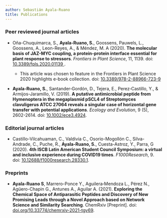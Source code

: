 ```yaml
---
author: Sebastián Ayala-Ruano
title: Publications
---
```


### Peer reviewed journal articles

- Oña-Chuquimarca, S., **Ayala-Ruano, S.**, Goossens, Pauwels, L., Goossens, A., Leon-Reyes, A., & Méndez, M. A (2020). **The molecular basis of JAZ-MYC coupling, a protein-protein interface essential for plant response to stressors**. *Frontiers in Plant Science*, 11, 1139. doi: [10.3389/fpls.2020.01139
](https://doi.org/10.3389/fpls.2020.01139). 

  - This article was chosen to feature in the Frontiers in Plant Science 2020 highlights e-book collection. doi: [10.3389/978-2-88966-723-9](https://doi.org/10.3389/978-2-88966-723-9)

- **Ayala‐Ruano, S.**, Santander‐Gordón, D., Tejera, E., Perez‐Castillo, Y., & Armijos-Jaramillo, V. (2019). **A putative antimicrobial peptide from Hymenoptera in the megaplasmid pSCL4 of Streptomyces clavuligerus ATCC 27064 reveals a singular case of horizontal gene transfer with potential applications**. *Ecology and Evolution*, 9 (5), 2602-2614. doi: [10.1002/ece3.4924](https://doi.org/10.1002/ece3.4924).

### Editorial journal articles

- Castillo-Vilcahuaman, C., Valdivia C., Osorio-Mogollón C., Silva-Andrade, C., Puche, R., **Ayala‐Ruano, S.**, Cuesta-Astroz, Y.,  Parra, G (2020). **4th ISCB Latin American Student Council Symposium: a virtual  and inclusive experience during COVID19 times**. *F1000Research*, 9.  doi: [10.12688/f1000research.28330.1](https://f1000research.com/articles/9-1460/v1).

### Preprints

- **Ayala-Ruano S**, Marrero-Ponce Y., Aguilera‑Mendoza L., Pérez N., Agüero-Chapin G., Antunes A., Aguilar A. (2021). **Exploring the Chemical Space of Antiparasitic Peptides and Discovery of New Promising Leads through a Novel Approach based on Network Science and Similarity Searching**. ChemRxiv [Preprint]. doi: [doi.org/10.33774/chemrxiv-2021-tgv69](https://doi.org/10.33774/chemrxiv-2021-tgv69).